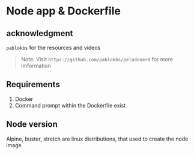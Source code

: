 # Node app & Dockerfile
## acknowledgment
`pablokbs` for the resources and videos
> Note: Visit `https://github.com/pablokbs/peladonerd` for more imformation

## Requirements
1. Docker
2. Command prompt within the Dockerfile exist

## Node version
Alpine, buster, stretch are linux distributions, that used to create the node image